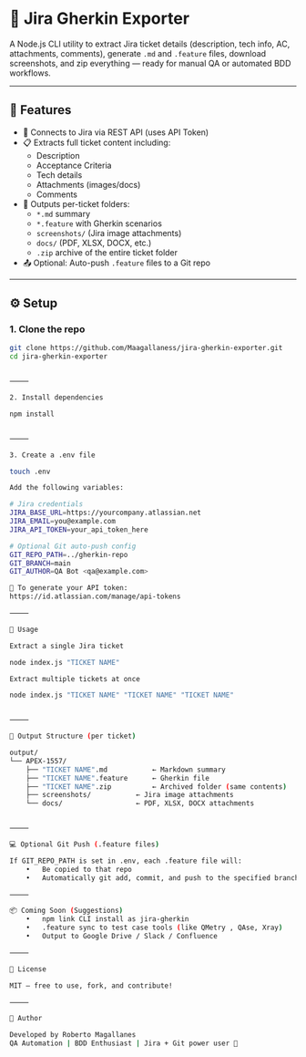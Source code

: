 # 🧪 Jira Gherkin Exporter

A Node.js CLI utility to extract Jira ticket details (description, tech info, AC, attachments, comments), generate `.md` and `.feature` files, download screenshots, and zip everything — ready for manual QA or automated BDD workflows.

---

## 🚀 Features

- 🔐 Connects to Jira via REST API (uses API Token)
- 📋 Extracts full ticket content including:
  - Description
  - Acceptance Criteria
  - Tech details
  - Attachments (images/docs)
  - Comments
- 📂 Outputs per-ticket folders:
  - `*.md` summary
  - `*.feature` with Gherkin scenarios
  - `screenshots/` (Jira image attachments)
  - `docs/` (PDF, XLSX, DOCX, etc.)
  - `.zip` archive of the entire ticket folder
- 📤 Optional: Auto-push `.feature` files to a Git repo

---

## ⚙️ Setup

### 1. Clone the repo

```bash
git clone https://github.com/Maagallaness/jira-gherkin-exporter.git
cd jira-gherkin-exporter


⸻

2. Install dependencies

npm install


⸻

3. Create a .env file

touch .env

Add the following variables:

# Jira credentials
JIRA_BASE_URL=https://yourcompany.atlassian.net
JIRA_EMAIL=you@example.com
JIRA_API_TOKEN=your_api_token_here

# Optional Git auto-push config
GIT_REPO_PATH=../gherkin-repo
GIT_BRANCH=main
GIT_AUTHOR=QA Bot <qa@example.com>

🔐 To generate your API token:
https://id.atlassian.com/manage/api-tokens

⸻

🧪 Usage

Extract a single Jira ticket

node index.js "TICKET NAME"

Extract multiple tickets at once

node index.js "TICKET NAME" "TICKET NAME" "TICKET NAME"


⸻

📁 Output Structure (per ticket)

output/
└── APEX-1557/
    ├── "TICKET NAME".md           ← Markdown summary
    ├── "TICKET NAME".feature      ← Gherkin file
    ├── "TICKET NAME".zip          ← Archived folder (same contents)
    ├── screenshots/           ← Jira image attachments
    └── docs/                  ← PDF, XLSX, DOCX attachments


⸻

💻 Optional Git Push (.feature files)

If GIT_REPO_PATH is set in .env, each .feature file will:
	•	Be copied to that repo
	•	Automatically git add, commit, and push to the specified branch

⸻

📦 Coming Soon (Suggestions)
	•	npm link CLI install as jira-gherkin
	•	.feature sync to test case tools (like QMetry , QAse, Xray)
	•	Output to Google Drive / Slack / Confluence

⸻

📄 License

MIT — free to use, fork, and contribute!

⸻

👤 Author

Developed by Roberto Magallanes
QA Automation | BDD Enthusiast | Jira + Git power user 🚀

